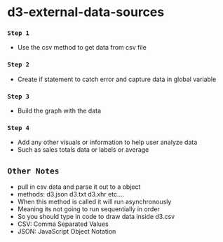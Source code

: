 # d3-external-data-sources


### `Step 1`

* Use the csv method to get data from csv file

### `Step 2`

* Create if statement to catch error and capture data in global variable

### `Step 3`

*  Build the graph with the data

### `Step 4`

* Add any other visuals or information to help user analyze data
* Such as sales totals data or labels or average


## `Other Notes`

* pull in csv data and parse it out to a object
* methods: d3.json d3.txt d3.xhr etc....
* When this method is called it will run asynchronously
* Meaning its not going to run sequentially in order
* So you should type in code to draw data inside d3.csv
* CSV: Comma Separated Values
* JSON: JavaScript Object Notation